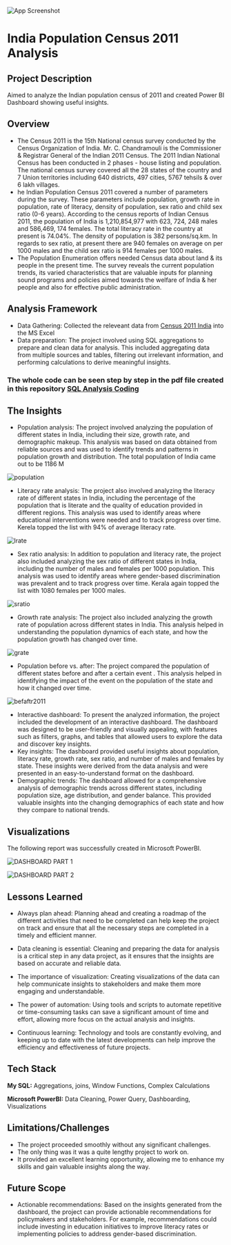 ![App Screenshot](https://img.jagranjosh.com/imported/images/E/GK/population-census-2021.jpg)

# India Population Census 2011 Analysis
## Project Description

Aimed to analyze the Indian population census of 2011 and created Power BI Dashboard showing useful insights.

## Overview
 
 - The Census 2011 is the 15th National census survey conducted by the Census Organization of India. Mr. C. Chandramouli is the Commissioner & Registrar General of the Indian 2011 Census. The 2011 Indian National Census has been conducted in 2 phases - house listing and population. The national census survey covered all the 28 states of the country and 7 Union territories including 640 districts, 497 cities, 5767 tehsils & over 6 lakh villages.
- he Indian Population Census 2011 covered a number of parameters during the survey. These parameters include population, growth rate in population, rate of literacy, density of population, sex ratio and child sex ratio (0-6 years). According to the census reports of Indian Census 2011, the population of India is 1,210,854,977 with 623, 724, 248 males and 586,469, 174 females. The total literacy rate in the country at present is 74.04%. The density of population is 382 persons/sq.km. In regards to sex ratio, at present there are 940 females on average on per 1000 males and the child sex ratio is 914 females per 1000 males.
- The Population Enumeration offers needed Census data about land & its people in the present time. The survey reveals the current population trends, its varied characteristics that are valuable inputs for planning sound programs and policies aimed towards the welfare of India & her people and also for effective public administration.

## Analysis Framework

- Data Gathering: Collected the releveant data from [Census 2011 India](https://www.census2011.co.in/states.php) into the MS Excel
- Data preparation: The project involved using SQL aggregations to prepare and clean data for analysis. This included aggregating data from multiple sources and tables, filtering out irrelevant information, and performing calculations to derive meaningful insights.
### The whole code can be seen step by step in the pdf file created in this repository [SQL Analysis Coding](https://github.com/Anshika10022001/India-Pop-Census-2011-Analysis/blob/main/INDIA%20CENSUS%20SQL.pdf)

## The Insights
- Population analysis: The project involved analyzing the population of different states in India, including their size, growth rate, and demographic makeup. This analysis was based on data obtained from reliable sources and was used to identify trends and patterns in population growth and distribution. The total population of India came out to be 1186 M

![population](https://user-images.githubusercontent.com/128470731/235855437-97fe4c69-1ecf-4934-b5ee-bf0d19f15073.png)

- Literacy rate analysis: The project also involved analyzing the literacy rate of different states in India, including the percentage of the population that is literate and the quality of education provided in different regions. This analysis was used to identify areas where educational interventions were needed and to track progress over time. Kerela topped the list with 94% of average literacy rate.

![lrate](https://user-images.githubusercontent.com/128470731/235855788-cf99f21e-1aee-44ed-bd38-e6c3d8ddc13a.png)

- Sex ratio analysis: In addition to population and literacy rate, the project also included analyzing the sex ratio of different states in India, including the number of males and females per 1000 population. This analysis was used to identify areas where gender-based discrimination was prevalent and to track progress over time. Kerala again topped the list with 1080 females per 1000 males.

![sratio](https://user-images.githubusercontent.com/128470731/235856209-a5d9bf49-b03b-4114-bca9-f6f51de25898.png)

- Growth rate analysis: The project also included analyzing the growth rate of population across different states in India. This analysis helped in understanding the population dynamics of each state, and how the population growth has changed over time.

![grate](https://user-images.githubusercontent.com/128470731/235856508-12e7af0a-1adb-49bd-a755-f9e4b3ed47dc.png)

- Population before vs. after: The project compared the population of different states before and after a certain event . This analysis helped in identifying the impact of the event on the population of the state and how it changed over time.

![befaftr2011](https://user-images.githubusercontent.com/128470731/235856844-70e9a612-4b13-4f42-bd71-3a12e448b16c.png)

- Interactive dashboard: To present the analyzed information, the project included the development of an interactive dashboard. The dashboard was designed to be user-friendly and visually appealing, with features such as filters, graphs, and tables that allowed users to explore the data and discover key insights.
- Key insights: The dashboard provided useful insights about population, literacy rate, growth rate, sex ratio, and number of males and females by state. These insights were derived from the data analysis and were presented in an easy-to-understand format on the dashboard.
- Demographic trends: The dashboard allowed for a comprehensive analysis of demographic trends across different states, including population size, age distribution, and gender balance. This provided valuable insights into the changing demographics of each state and how they compare to national trends.

## Visualizations

The following report was successfully created in Microsoft PowerBI.

![DASHBOARD PART 1](https://user-images.githubusercontent.com/128470731/235857084-cbccc49d-b375-409c-aa7c-29e7961c26a2.png)

![DASHBOARD PART 2](https://user-images.githubusercontent.com/128470731/235857094-434c527c-7fc4-4a94-944f-0892feb751d7.png)

## Lessons Learned

- Always plan ahead: Planning ahead and creating a roadmap of the different activities that need to be completed can help keep the project on track and ensure that all the necessary steps are completed in a timely and efficient manner.

- Data cleaning is essential: Cleaning and preparing the data for analysis is a critical step in any data project, as it ensures that the insights are based on accurate and reliable data.

- The importance of visualization: Creating visualizations of the data can help communicate insights to stakeholders and make them more engaging and understandable.

- The power of automation: Using tools and scripts to automate repetitive or time-consuming tasks can save a significant amount of time and effort, allowing more focus on the actual analysis and insights.

- Continuous learning: Technology and tools are constantly evolving, and keeping up to date with the latest developments can help improve the efficiency and effectiveness of future projects.

## Tech Stack

**My SQL:** Aggregations, joins, Window Functions, Complex Calculations

**Microsoft PowerBI:** Data Cleaning, Power Query, Dashboarding, Visualizations

## Limitations/Challenges
- The project proceeded smoothly without any significant challenges.
- The only thing was it was a quite lengthy project to work on.
- It provided an excellent learning opportunity, allowing me to enhance my skills and gain valuable insights along the way.

## Future Scope

- Actionable recommendations: Based on the insights generated from the dashboard, the project can provide actionable recommendations for policymakers and stakeholders. For example, recommendations could include investing in education initiatives to improve literacy rates or implementing policies to address gender-based discrimination.

